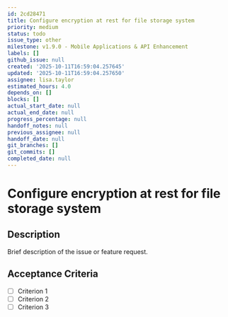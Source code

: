 ```yaml
---
id: 2cd28471
title: Configure encryption at rest for file storage system
priority: medium
status: todo
issue_type: other
milestone: v1.9.0 - Mobile Applications & API Enhancement
labels: []
github_issue: null
created: '2025-10-11T16:59:04.257645'
updated: '2025-10-11T16:59:04.257650'
assignee: lisa.taylor
estimated_hours: 4.0
depends_on: []
blocks: []
actual_start_date: null
actual_end_date: null
progress_percentage: null
handoff_notes: null
previous_assignee: null
handoff_date: null
git_branches: []
git_commits: []
completed_date: null
---
```


# Configure encryption at rest for file storage system

## Description

Brief description of the issue or feature request.

## Acceptance Criteria

- [ ] Criterion 1
- [ ] Criterion 2
- [ ] Criterion 3